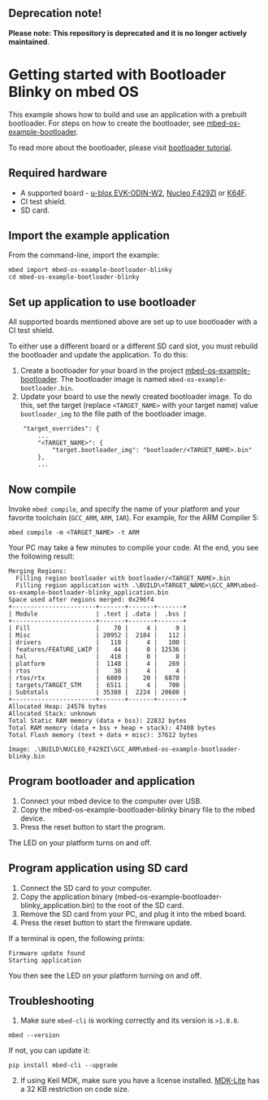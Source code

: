 ## Deprecation note!

**Please note: This repository is deprecated and it is no longer actively maintained**.

# Getting started with Bootloader Blinky on mbed OS

This example shows how to build and use an application with a prebuilt bootloader. For steps on how to create the bootloader, see [mbed-os-example-bootloader](https://github.com/ARMmbed/mbed-os-example-bootloader).

To read more about the bootloader, please visit [bootloader tutorial](https://docs.mbed.com/docs/mbed-os-handbook/en/latest/advanced/bootloader/).

## Required hardware
* A supported board - [u-blox EVK-ODIN-W2](https://developer.mbed.org/platforms/ublox-EVK-ODIN-W2/), [Nucleo F429ZI](https://developer.mbed.org/platforms/ST-Nucleo-F429ZI/) or [K64F](https://developer.mbed.org/platforms/FRDM-K64F/).
* CI test shield.
* SD card.

## Import the example application

From the command-line, import the example:

```
mbed import mbed-os-example-bootloader-blinky
cd mbed-os-example-bootloader-blinky
```

## Set up application to use bootloader

All supported boards mentioned above are set up to use bootloader with a CI test shield.

To either use a different board or a different SD card slot, you must rebuild the bootloader and update the application.
To do this:

1. Create a bootloader for your board in the project [mbed-os-example-bootloader](https://github.com/ARMmbed/mbed-os-example-bootloader). The bootloader image is named ``mbed-os-example-bootloader.bin``.
2. Update your board to use the newly created bootloader image. To do this, set the target (replace ``<TARGET_NAME>`` with your target name) value `bootloader_img` to the file path of the bootloader image.

```
    "target_overrides": {
        ...
        "<TARGET_NAME>": {
            "target.bootloader_img": "bootloader/<TARGET_NAME>.bin"
        },
        ...
```

## Now compile

Invoke `mbed compile`, and specify the name of your platform and your favorite toolchain (`GCC_ARM`, `ARM`, `IAR`). For example, for the ARM Compiler 5:

```
mbed compile -m <TARGET_NAME> -t ARM
```

Your PC may take a few minutes to compile your code. At the end, you see the following result:

```
Merging Regions:
  Filling region bootloader with bootloader/<TARGET_NAME>.bin
  Filling region application with .\BUILD\<TARGET_NAME>\GCC_ARM\mbed-os-example-bootloader-blinky_application.bin
Space used after regions merged: 0x296f4
+-----------------------+-------+-------+-------+
| Module                | .text | .data |  .bss |
+-----------------------+-------+-------+-------+
| Fill                  |    70 |     4 |     9 |
| Misc                  | 20952 |  2184 |   112 |
| drivers               |   118 |     4 |   100 |
| features/FEATURE_LWIP |    44 |     0 | 12536 |
| hal                   |   418 |     0 |     8 |
| platform              |  1148 |     4 |   269 |
| rtos                  |    38 |     4 |     4 |
| rtos/rtx              |  6089 |    20 |  6870 |
| targets/TARGET_STM    |  6511 |     4 |   700 |
| Subtotals             | 35388 |  2224 | 20608 |
+-----------------------+-------+-------+-------+
Allocated Heap: 24576 bytes
Allocated Stack: unknown
Total Static RAM memory (data + bss): 22832 bytes
Total RAM memory (data + bss + heap + stack): 47408 bytes
Total Flash memory (text + data + misc): 37612 bytes

Image: .\BUILD\NUCLEO_F429ZI\GCC_ARM\mbed-os-example-bootloader-blinky.bin
```

## Program bootloader and application

1. Connect your mbed device to the computer over USB.
1. Copy the mbed-os-example-bootloader-blinky binary file to the mbed device.
1. Press the reset button to start the program.

The LED on your platform turns on and off.

## Program application using SD card

1. Connect the SD card to your computer.
1. Copy the application binary (mbed-os-example-bootloader-blinky_application.bin) to the root of the SD card.
1. Remove the SD card from your PC, and plug it into the mbed board.
1. Press the reset button to start the firmware update.

If a terminal is open, the following prints:

```
Firmware update found
Starting application
```

You then see the LED on your platform turning on and off.

## Troubleshooting

1. Make sure `mbed-cli` is working correctly and its version is `>1.0.0`.

 ```
 mbed --version
 ```

 If not, you can update it:

 ```
 pip install mbed-cli --upgrade
 ```

2. If using Keil MDK, make sure you have a license installed. [MDK-Lite](http://www.keil.com/arm/mdk.asp) has a 32 KB restriction on code size.
